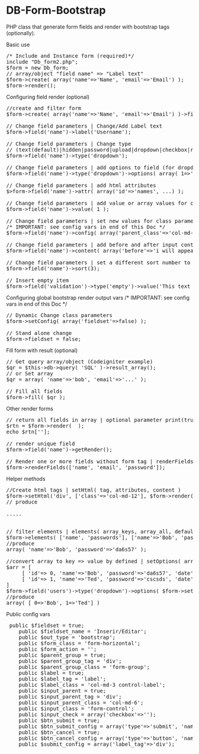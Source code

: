 # DB-Form-Bootstrap
PHP class that generate form fields and render with bootstrap tags (optionally).

Basic use
<pre>
/* Include and Instance form (required)*/ 
include "Db_form2.php";
$form = new Db_form;
// array/object "field name" => "Label text"
$form->create( array('name'=>'Name', 'email'=>'Email') ); 
$form->render();
</pre>

Configuring field render (optional)
<pre>
//create and filter form
$form->create( array('name'=>'Name', 'email'=>'Email') )->filter( ['email'] ); 

// Change field parameters | Change/Add Label text 
$form->field('name')->label('Username'); 

// Change field parameters | Change type 
// (text(default)|hidden|password|upload|dropdown|checkbox|radio|button|textarea|empty) 
$form->field('name')->type('dropdown'); 

// Change field parameters | add options to field (for dropdown, radio, checkbox, etc) (Array/Object)
$form->field('name')->type('dropdown')->options( array( 1=>'Robert', 2=>'susan', ...) ); 

// Change field parameters | add html attributes 
$>form->field('name')->attr( array('id'=>'names', ...) ); 

// Change field parameters | add value or array values for checkbox
$form->field('name')->value( 1 ); 

// Change field parameters | set new values for class parameter to unique field 
/* IMPORTANT: see config vars in end of this Doc */ 
$form->field('name')->config( array('parent_class'=>'col-md-12') ); 

// Change field parameters | add before and after input content 
$form->field('name')->content( array('before'=>'i will appear above input', 'after'=>'i will appear below input') ); 

// Change field parameters | set a different sort number to field.
$form->field('name')->sort(3);

// Insert empty item
$form->field('validation')->type('empty')->value('This text appers on input spot');
</pre>

Configuring global bootstrap render output vars
/* IMPORTANT: see config vars in end of this Doc */ 
<pre>
// Dynamic Change class parameters 
$form->setConfig( array('fieldset'=>false) ); 

// Stand alone change 
$form->fieldset = false; 
</pre>

Fill form with result (optional)
<pre>
// Get query array/object (Codeigniter example)
$qr = $this->db->query( 'SQL' )->result_array(); 
// or Set array 
$qr = array( 'name'=>'bob', 'email'=>'...' ); 

// Fill all fields
$form->fill( $qr ); 
</pre>

Other render forms
<pre>
// return all fields in array | optional parameter print(true|false) 
$rtn = $form->render( <auto print(true|false)> ); 
echo $rtn['<field name>']; 

// render unique field
$form->field('name')->getRender();

// Render one or more fields without form tag | renderFields( array_fields, print(true(default)|false) )
$form->renderFields(['name', 'email', 'password']);
</pre>

Helper methods
<pre>
//Create html tags | setHtml( tag, attributes, content )
$form->setHtml('div', ['class'=>'col-md-12'], $form->render(false) );
// produce
<div class="col-md-12">
.....
</div>

// filter elements | elements( array_keys, array_all, default_if_doesn't_exist )
$form->elements( ['name', 'passwords'], ['name'=>'Bob', 'password'=>'da6s57', 'date'=>'2015-11-18'] );
//produce
array( 'name'=>'Bob', 'password'=>'da6s57' );

//convert array to key => value by defined | setOptions( array, key_field, key_label )
$arr = [
	 [ 'id'=> 0, 'name'=>'Bob', 'password'=>'da6s57', 'date'=>'2015-11-18' ],
	 [ 'id'=> 1, 'name'=>'Ted', 'password'=>'cscsds', 'date'=>'2015-11-19' ]
]
$form->field('users')->type('dropdown')->options( $form->setOptions( $arr, 'id', 'name' ) );
//produce
array( [ 0=>'Bob', 1=>'Ted'] )
</pre>

Public config vars
<pre>
 public $fieldset = true;  
	public $fieldset_name = 'Inserir/Editar';
 	public $out_type = 'bootstrap';
	public $form_class = 'form-horizontal';
	public $form_action = '';
	public $parent_group = true;
	public $parent_group_tag = 'div';
	public $parent_group_class = 'form-group';
	public $label = true;
	public $label_tag = 'label';
	public $label_class = 'col-md-3 control-label';
	public $input_parent = true;
	public $input_parent_tag = 'div';
	public $input_parent_class = 'col-md-6';
	public $input_class = 'form-control';
	public $input_check = array('checkbox'=>'');
	public $btn_submit = true;
	public $btn_submit_config = array('type'=>'submit', 'name'=>'btn_submit', 'class'=>'btn btn-success', 'value'=>'Save');
	public $btn_cancel = true;
	public $btn_cancel_config = array('type'=>'button', 'name'=>'btn_cancel', 'class'=>'btn btn-danger', 'value'=>'Cancel', 'onclick'=>'javascript:history.back(-1);');
	public $submit_config = array('label_tag'=>'div');

</pre>
